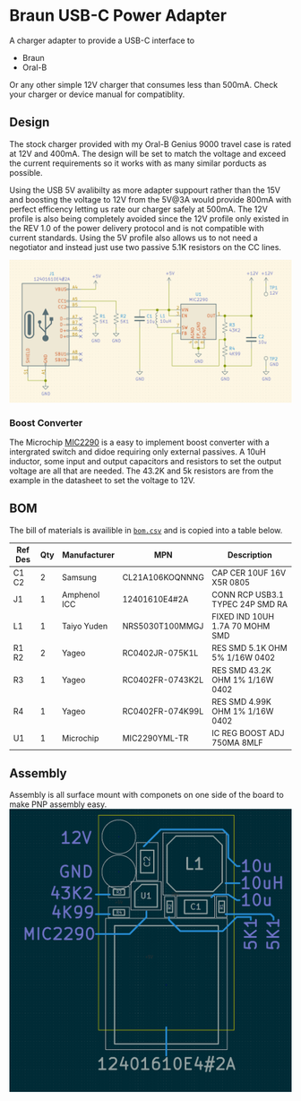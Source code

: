 # Braun USB-C Power Adapter
A charger adapter to provide a USB-C interface to 

- Braun
- Oral-B

Or any other simple 12V charger that consumes less than 500mA. Check your charger or device manual for compatiblity.

## Design
The stock charger provided with my Oral-B Genius 9000 travel case is rated at 12V and 400mA. The design will be set to match the voltage and exceed the current requirements so it works with as many similar porducts as possible. 

Using the USB 5V avalibilty as more adapter suppourt rather than the 15V and boosting the voltage to 12V from the 5V@3A would provide 800mA with perfect efficency letting us rate our charger safely at 500mA. The 12V profile is also being completely avoided since the 12V profile only existed in the REV 1.0 of the power delivery protocol and is not compatible with current standards. Using the 5V profile also allows us to not need a negotiator and instead just use two passive 5.1K resistors on the CC lines.

![schematic]


### Boost Converter
The Microchip [MIC2290](http://ww1.microchip.com/downloads/en/DeviceDoc/MIC2290-075A-Switch-PWM-Boost-Regulator-with-Internal-Schottky-Diode-and-Undervoltage-Lockout-DS20006038A.pdf) is a easy to implement boost converter with a intergrated switch and didoe requiring only external passives. A 10uH inductor, some input and output capacitors and resistors to set the output voltage are all that are needed. The 43.2K and 5k resistors are from the example in the datasheet to set the voltage to 12V.

## BOM
The bill of materials is availible in [`bom.csv`](bom.csv) and is copied into a table below.

| Ref Des | Qty | Manufacturer | MPN              | Description                       |
| ------  | --- | ------------ | ---------------- | --------------------------------- |
| C1 C2   | 2   | Samsung      | CL21A106KOQNNNG  | CAP CER 10UF 16V X5R 0805         |
| J1      | 1   | Amphenol ICC | 12401610E4#2A    | CONN RCP USB3.1 TYPEC 24P SMD RA  |
| L1      | 1   | Taiyo Yuden  | NRS5030T100MMGJ  | FIXED IND 10UH 1.7A 70 MOHM SMD   |
| R1 R2   | 2   | Yageo        | RC0402JR-075K1L  | RES SMD 5.1K OHM 5% 1/16W 0402    |
| R3      | 1   | Yageo        | RC0402FR-0743K2L | RES SMD 43.2K OHM 1% 1/16W 0402   |
| R4      | 1   | Yageo        | RC0402FR-074K99L | RES SMD 4.99K OHM 1% 1/16W 0402   |
| U1      | 1   | Microchip    | MIC2290YML-TR    | IC REG BOOST ADJ 750MA 8MLF       |

## Assembly
Assembly is all surface mount with componets on one side of the board to make PNP assembly easy.
![assembly]


[assembly]:  /img/assembly.png  "Assembly drawing for component positon"
[schematic]: /img/schematic.png "Schematic of the circuit"
